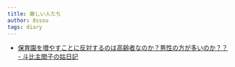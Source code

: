 ```yaml
---
title: 厳しい人たち
author: 8ssou
tags: diary
---
```


* [保育園を増やすことに反対するのは高齢者なのか？男性の方が多いのか？？ - 斗比主閲子の姑日記](http://topisyu.hatenablog.com/entry/lack_of_nursery_school)
